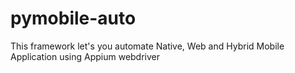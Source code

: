 # pymobile-auto
This framework let's you automate Native, Web and Hybrid Mobile Application using Appium webdriver
